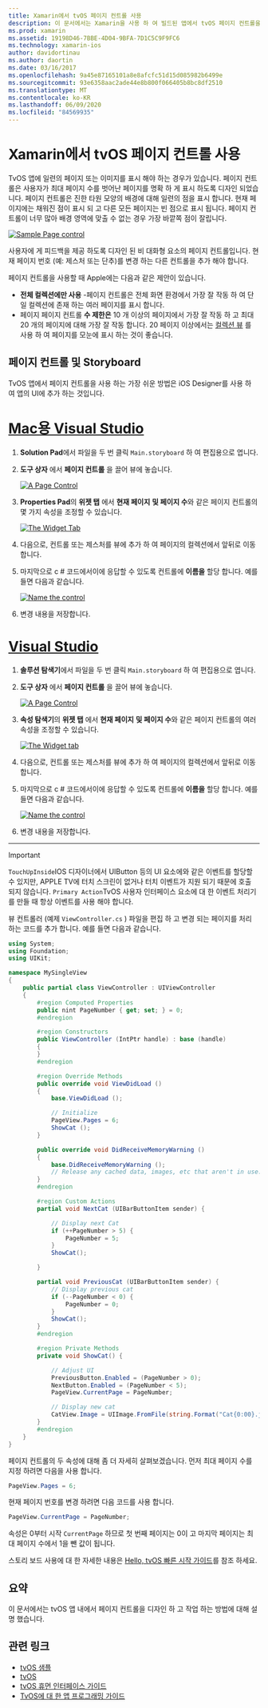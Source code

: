 ```yaml
---
title: Xamarin에서 tvOS 페이지 컨트롤 사용
description: 이 문서에서는 Xamarin을 사용 하 여 빌드된 앱에서 tvOS 페이지 컨트롤을 사용 하는 방법을 설명 합니다. 페이지 컨트롤에 대 한 개략적인 설명을 제공 하 고 스토리 보드를 설정 하는 방법에 대해 설명 하며 페이지 변경 이벤트에 응답 하는 방법을 검사 합니다.
ms.prod: xamarin
ms.assetid: 19198D46-7BBE-4D04-9BFA-7D1C5C9F9FC6
ms.technology: xamarin-ios
author: davidortinau
ms.author: daortin
ms.date: 03/16/2017
ms.openlocfilehash: 9a45e87165101a8e8afcfc51d15d085982b6499e
ms.sourcegitcommit: 93e6358aac2ade44e8b800f066405b8bc8df2510
ms.translationtype: MT
ms.contentlocale: ko-KR
ms.lasthandoff: 06/09/2020
ms.locfileid: "84569935"
---
```

# <a name="working-with-tvos-page-controls-in-xamarin"></a>Xamarin에서 tvOS 페이지 컨트롤 사용

TvOS 앱에 일련의 페이지 또는 이미지를 표시 해야 하는 경우가 있습니다. 페이지 컨트롤은 사용자가 최대 페이지 수를 벗어난 페이지를 명확 하 게 표시 하도록 디자인 되었습니다. 페이지 컨트롤은 진한 타원 모양의 배경에 대해 일련의 점을 표시 합니다. 현재 페이지에는 채워진 점이 표시 되 고 다른 모든 페이지는 빈 점으로 표시 됩니다. 페이지 컨트롤이 너무 많아 배경 영역에 맞출 수 없는 경우 가장 바깥쪽 점이 잘립니다.

[![](page-controls-images/page01.png "Sample Page control")](page-controls-images/page01.png#lightbox)

사용자에 게 피드백을 제공 하도록 디자인 된 비 대화형 요소의 페이지 컨트롤입니다. 현재 페이지 번호 (예: 제스처 또는 단추)를 변경 하는 다른 컨트롤을 추가 해야 합니다.

페이지 컨트롤을 사용할 때 Apple에는 다음과 같은 제안이 있습니다.

- **전체 컬렉션에만 사용** -페이지 컨트롤은 전체 화면 환경에서 가장 잘 작동 하 여 단일 컬렉션에 존재 하는 여러 페이지를 표시 합니다.
- 페이지 페이지 컨트롤 **수 제한은** 10 개 이상의 페이지에서 가장 잘 작동 하 고 최대 20 개의 페이지에 대해 가장 잘 작동 합니다. 20 페이지 이상에서는 [컬렉션 뷰](~/ios/tvos/user-interface/collection-views.md) 를 사용 하 여 페이지를 모눈에 표시 하는 것이 좋습니다.

<a name="Page-Controls-and-Storyboards"></a>

## <a name="page-controls-and-storyboards"></a>페이지 컨트롤 및 Storyboard

TvOS 앱에서 페이지 컨트롤을 사용 하는 가장 쉬운 방법은 iOS Designer를 사용 하 여 앱의 UI에 추가 하는 것입니다.

# <a name="visual-studio-for-mac"></a>[Mac용 Visual Studio](#tab/macos)

1. **Solution Pad**에서 파일을 두 번 클릭 `Main.storyboard` 하 여 편집용으로 엽니다.
1. **도구 상자** 에서 **페이지 컨트롤** 을 끌어 뷰에 놓습니다.

    [![](page-controls-images/page02.png "A Page Control")](page-controls-images/page02.png#lightbox)
1. **Properties Pad**의 **위젯 탭** 에서 **현재 페이지** **및 페이지 수**와 같은 페이지 컨트롤의 몇 가지 속성을 조정할 수 있습니다.

    [![](page-controls-images/page03.png "The Widget Tab")](page-controls-images/page03.png#lightbox)
1. 다음으로, 컨트롤 또는 제스처를 뷰에 추가 하 여 페이지의 컬렉션에서 앞뒤로 이동 합니다.
1. 마지막으로 c # 코드에서이에 응답할 수 있도록 컨트롤에 **이름을** 할당 합니다. 예를 들면 다음과 같습니다.

    [![](page-controls-images/page04.png "Name the control")](page-controls-images/page04.png#lightbox)
1. 변경 내용을 저장합니다.

# <a name="visual-studio"></a>[Visual Studio](#tab/windows)

1. **솔루션 탐색기**에서 파일을 두 번 클릭 `Main.storyboard` 하 여 편집용으로 엽니다.
1. **도구 상자** 에서 **페이지 컨트롤** 을 끌어 뷰에 놓습니다.

    [![](page-controls-images/page02-vs.png "A Page Control")](page-controls-images/page02-vs.png#lightbox)
1. **속성 탐색기**의 **위젯 탭** 에서 **현재 페이지** **및 페이지 수**와 같은 페이지 컨트롤의 여러 속성을 조정할 수 있습니다.

    [![](page-controls-images/page03-vs.png "The Widget tab")](page-controls-images/page03-vs.png#lightbox)
1. 다음으로, 컨트롤 또는 제스처를 뷰에 추가 하 여 페이지의 컬렉션에서 앞뒤로 이동 합니다.
1. 마지막으로 c # 코드에서이에 응답할 수 있도록 컨트롤에 **이름을** 할당 합니다. 예를 들면 다음과 같습니다.

    [![](page-controls-images/page04-vs.png "Name the control")](page-controls-images/page04-vs.png#lightbox)
1. 변경 내용을 저장합니다.

-----

> [!IMPORTANT]
> `TouchUpInside`IOS 디자이너에서 UIButton 등의 UI 요소에와 같은 이벤트를 할당할 수 있지만, APPLE TV에 터치 스크린이 없거나 터치 이벤트가 지원 되기 때문에 호출 되지 않습니다. `Primary Action`TvOS 사용자 인터페이스 요소에 대 한 이벤트 처리기를 만들 때 항상 이벤트를 사용 해야 합니다.

뷰 컨트롤러 (예제 `ViewController.cs` ) 파일을 편집 하 고 변경 되는 페이지를 처리 하는 코드를 추가 합니다. 예를 들면 다음과 같습니다.

```csharp
using System;
using Foundation;
using UIKit;

namespace MySingleView
{
    public partial class ViewController : UIViewController
    {
        #region Computed Properties
        public nint PageNumber { get; set; } = 0;
        #endregion

        #region Constructors
        public ViewController (IntPtr handle) : base (handle)
        {
        }
        #endregion

        #region Override Methods
        public override void ViewDidLoad ()
        {
            base.ViewDidLoad ();

            // Initialize
            PageView.Pages = 6;
            ShowCat ();
        }

        public override void DidReceiveMemoryWarning ()
        {
            base.DidReceiveMemoryWarning ();
            // Release any cached data, images, etc that aren't in use.
        }
        #endregion

        #region Custom Actions
        partial void NextCat (UIBarButtonItem sender) {

            // Display next Cat
            if (++PageNumber > 5) {
                PageNumber = 5;
            }
            ShowCat();

        }

        partial void PreviousCat (UIBarButtonItem sender) {
            // Display previous cat
            if (--PageNumber < 0) {
                PageNumber = 0;
            }
            ShowCat();
        }
        #endregion

        #region Private Methods
        private void ShowCat() {

            // Adjust UI
            PreviousButton.Enabled = (PageNumber > 0);
            NextButton.Enabled = (PageNumber < 5);
            PageView.CurrentPage = PageNumber;

            // Display new cat
            CatView.Image = UIImage.FromFile(string.Format("Cat{0:00}.jpg",PageNumber+1));
        }
        #endregion
    }
}
```

페이지 컨트롤의 두 속성에 대해 좀 더 자세히 살펴보겠습니다. 먼저 최대 페이지 수를 지정 하려면 다음을 사용 합니다.

```csharp
PageView.Pages = 6;
```

현재 페이지 번호를 변경 하려면 다음 코드를 사용 합니다.

```csharp
PageView.CurrentPage = PageNumber;
```

속성은 0부터 시작 `CurrentPage` 하므로 첫 번째 페이지는 0이 고 마지막 페이지는 최대 페이지 수에서 1을 뺀 값이 됩니다.

스토리 보드 사용에 대 한 자세한 내용은 [Hello, tvOS 빠른 시작 가이드](~/ios/tvos/get-started/hello-tvos.md)를 참조 하세요.

<a name="Summary"></a>

## <a name="summary"></a>요약

이 문서에서는 tvOS 앱 내에서 페이지 컨트롤을 디자인 하 고 작업 하는 방법에 대해 설명 했습니다.

## <a name="related-links"></a>관련 링크

- [tvOS 샘플](https://docs.microsoft.com/samples/browse/?products=xamarin&term=Xamarin.iOS+tvOS)
- [tvOS](https://developer.apple.com/tvos/)
- [tvOS 휴먼 인터페이스 가이드](https://developer.apple.com/tvos/human-interface-guidelines/)
- [TvOS에 대 한 앱 프로그래밍 가이드](https://developer.apple.com/library/prerelease/tvos/documentation/General/Conceptual/AppleTV_PG/)
